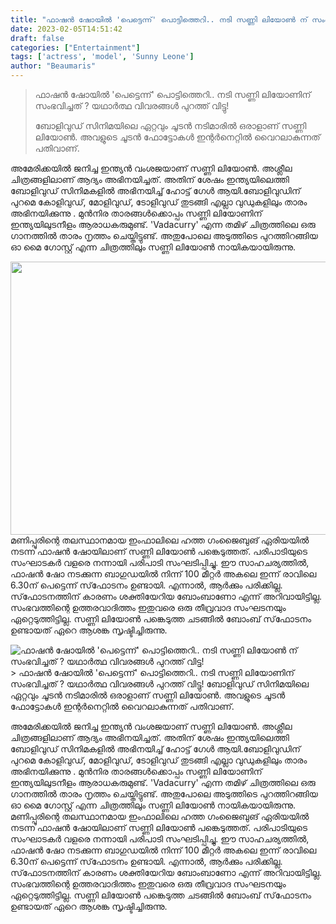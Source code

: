 ```yaml
---
title: "ഫാഷൻ ഷോയിൽ 'പെട്ടെന്ന്' പൊട്ടിത്തെറി.. നടി സണ്ണി ലിയോൺ ന് സംഭവിച്ചത് ? യഥാർത്ഥ വിവരങ്ങൾ പുറത്ത് വിട്ടു!"
date: 2023-02-05T14:51:42
draft: false
categories: ["Entertainment"]
tags: ['actress', 'model', 'Sunny Leone']
author: "Beaumaris"
---
```


<blockquote>ഫാഷൻ ഷോയിൽ 'പെട്ടെന്ന്' പൊട്ടിത്തെറി.. നടി സണ്ണി ലിയോണിന് സംഭവിച്ചത് ? യഥാർത്ഥ വിവരങ്ങൾ പുറത്ത് വിട്ടു!

ബോളിവുഡ് സിനിമയിലെ ഏറ്റവും ചൂടൻ നടിമാരിൽ ഒരാളാണ് സണ്ണി ലിയോൺ. അവളുടെ ചൂടൻ ഫോട്ടോകൾ ഇന്റർനെറ്റിൽ വൈറലാകുന്നത് പതിവാണ്.</blockquote>
അമേരിക്കയിൽ ജനിച്ച ഇന്ത്യൻ വംശജയാണ് സണ്ണി ലിയോൺ. അശ്ലീല ചിത്രങ്ങളിലാണ് ആദ്യം അഭിനയിച്ചത്. അതിന് ശേഷം ഇന്ത്യയിലെത്തി ബോളിവുഡ് സിനിമകളിൽ അഭിനയിച്ച് ഹോട്ട് ഗേൾ ആയി.ബോളിവുഡിന് പുറമെ കോളിവുഡ്, മോളിവുഡ്, ടോളിവുഡ് തുടങ്ങി എല്ലാ വുഡുകളിലും താരം അഭിനയിക്കുന്നു . മുൻനിര താരങ്ങൾക്കൊപ്പം സണ്ണി ലിയോണിന് ഇന്ത്യയിലുടനീളം ആരാധകരുമുണ്ട്.
'Vadacurry' എന്ന തമിഴ് ചിത്രത്തിലെ ഒരു ഗാനത്തിൽ താരം നൃത്തം ചെയ്തിട്ടുണ്ട്. അതുപോലെ അടുത്തിടെ പുറത്തിറങ്ങിയ ഓ മൈ ഗോസ്റ്റ് എന്ന ചിത്രത്തിലും സണ്ണി ലിയോൺ നായികയായിരുന്നു.

<img class="size-full wp-image-382304 aligncenter" src="https://cdn.boolokam.com/articles/2023/02/r222.jpg" alt="" width="706" height="437" />മണിപ്പൂരിന്റെ തലസ്ഥാനമായ ഇംഫാലിലെ ഹത്ത ഗംജൈബുങ് ഏരിയയിൽ നടന്ന ഫാഷൻ ഷോയിലാണ് സണ്ണി ലിയോൺ പങ്കെടുത്തത്. പരിപാടിയുടെ സംഘാടകർ വളരെ നന്നായി പരിപാടി സംഘടിപ്പിച്ചു. ഈ സാഹചര്യത്തിൽ, ഫാഷൻ ഷോ നടക്കുന്ന ബാഗുഡയിൽ നിന്ന് 100 മീറ്റർ അകലെ ഇന്ന് രാവിലെ 6.30ന് പെട്ടെന്ന് സ്‌ഫോടനം ഉണ്ടായി. എന്നാൽ, ആർക്കും പരിക്കില്ല. സ്‌ഫോടനത്തിന് കാരണം ശക്തിയേറിയ ബോംബാണോ എന്ന് അറിവായിട്ടില്ല. സംഭവത്തിന്റെ ഉത്തരവാദിത്തം ഇതുവരെ ഒരു തീവ്രവാദ സംഘടനയും ഏറ്റെടുത്തിട്ടില്ല. സണ്ണി ലിയോൺ പങ്കെടുത്ത ചടങ്ങിൽ ബോംബ് സ്‌ഫോടനം ഉണ്ടായത് ഏറെ ആശങ്ക സൃഷ്ടിച്ചിരുന്നു.


![ഫാഷൻ ഷോയിൽ 'പെട്ടെന്ന്' പൊട്ടിത്തെറി.. നടി സണ്ണി ലിയോൺ ന് സംഭവിച്ചത് ? യഥാർത്ഥ വിവരങ്ങൾ പുറത്ത് വിട്ടു!](https://cdn.boolokam.com/articles/2023/02/r222.jpg)> ഫാഷൻ ഷോയിൽ 'പെട്ടെന്ന്' പൊട്ടിത്തെറി.. നടി സണ്ണി ലിയോണിന് സംഭവിച്ചത് ? യഥാർത്ഥ വിവരങ്ങൾ പുറത്ത് വിട്ടു! ബോളിവുഡ് സിനിമയിലെ ഏറ്റവും ചൂടൻ നടിമാരിൽ ഒരാളാണ് സണ്ണി ലിയോൺ. അവളുടെ ചൂടൻ ഫോട്ടോകൾ ഇന്റർനെറ്റിൽ വൈറലാകുന്നത് പതിവാണ്.

അമേരിക്കയിൽ ജനിച്ച ഇന്ത്യൻ വംശജയാണ് സണ്ണി ലിയോൺ. അശ്ലീല ചിത്രങ്ങളിലാണ് ആദ്യം അഭിനയിച്ചത്. അതിന് ശേഷം ഇന്ത്യയിലെത്തി ബോളിവുഡ് സിനിമകളിൽ അഭിനയിച്ച് ഹോട്ട് ഗേൾ ആയി.ബോളിവുഡിന് പുറമെ കോളിവുഡ്, മോളിവുഡ്, ടോളിവുഡ് തുടങ്ങി എല്ലാ വുഡുകളിലും താരം അഭിനയിക്കുന്നു . മുൻനിര താരങ്ങൾക്കൊപ്പം സണ്ണി ലിയോണിന് ഇന്ത്യയിലുടനീളം ആരാധകരുമുണ്ട്. 'Vadacurry' എന്ന തമിഴ് ചിത്രത്തിലെ ഒരു ഗാനത്തിൽ താരം നൃത്തം ചെയ്തിട്ടുണ്ട്. അതുപോലെ അടുത്തിടെ പുറത്തിറങ്ങിയ ഓ മൈ ഗോസ്റ്റ് എന്ന ചിത്രത്തിലും സണ്ണി ലിയോൺ നായികയായിരുന്നു. മണിപ്പൂരിന്റെ തലസ്ഥാനമായ ഇംഫാലിലെ ഹത്ത ഗംജൈബുങ് ഏരിയയിൽ നടന്ന ഫാഷൻ ഷോയിലാണ് സണ്ണി ലിയോൺ പങ്കെടുത്തത്. പരിപാടിയുടെ സംഘാടകർ വളരെ നന്നായി പരിപാടി സംഘടിപ്പിച്ചു. ഈ സാഹചര്യത്തിൽ, ഫാഷൻ ഷോ നടക്കുന്ന ബാഗുഡയിൽ നിന്ന് 100 മീറ്റർ അകലെ ഇന്ന് രാവിലെ 6.30ന് പെട്ടെന്ന് സ്‌ഫോടനം ഉണ്ടായി. എന്നാൽ, ആർക്കും പരിക്കില്ല. സ്‌ഫോടനത്തിന് കാരണം ശക്തിയേറിയ ബോംബാണോ എന്ന് അറിവായിട്ടില്ല. സംഭവത്തിന്റെ ഉത്തരവാദിത്തം ഇതുവരെ ഒരു തീവ്രവാദ സംഘടനയും ഏറ്റെടുത്തിട്ടില്ല. സണ്ണി ലിയോൺ പങ്കെടുത്ത ചടങ്ങിൽ ബോംബ് സ്‌ഫോടനം ഉണ്ടായത് ഏറെ ആശങ്ക സൃഷ്ടിച്ചിരുന്നു.
